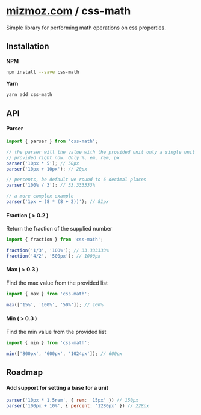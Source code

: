 # [mizmoz.com](https://www.mizmoz.com) / css-math
Simple library for performing math operations on css properties.

## Installation

**NPM**
```sh
npm install --save css-math
```

**Yarn**
```sh
yarn add css-math
```

## API

#### Parser
```js
import { parser } from 'css-math';

// the parser will the value with the provided unit only a single unit type can be 
// provided right now. Only %, em, rem, px 
parser('10px * 5'); // 50px
parser('10px + 10px'); // 20px

// percents, be default we round to 6 decimal places
parser('100% / 3'); // 33.333333%

// a more complex example
parser('1px + (8 * (8 + 2))'); // 81px
```

#### Fraction ( > 0.2 )

Return the fraction of the supplied number

```js
import { fraction } from 'css-math';

fraction('1/3', '100%'); // 33.333333%
fraction('4/2', '500px'); // 1000px
```

#### Max ( > 0.3 )

Find the max value from the provided list

```js
import { max } from 'css-math';

max(['15%', '100%', '50%']); // 100%
```

#### Min ( > 0.3 )

Find the min value from the provided list

```js
import { min } from 'css-math';

min(['800px', '600px', '1024px']); // 600px
```

## Roadmap

#### Add support for setting a base for a unit

```js
parser('10px * 1.5rem', { rem: '15px' }) // 150px
parser('100px + 10%', { percent: '1280px' }) // 228px
```